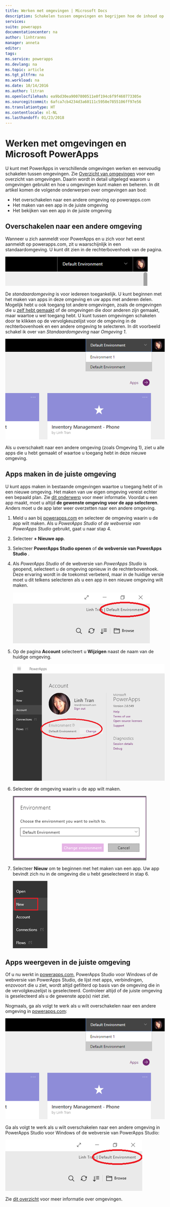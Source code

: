 ```yaml
---
title: Werken met omgevingen | Microsoft Docs
description: Schakelen tussen omgevingen en begrijpen hoe de inhoud op de pagina's verandert.
services: 
suite: powerapps
documentationcenter: na
author: linhtranms
manager: anneta
editor: 
tags: 
ms.service: powerapps
ms.devlang: na
ms.topic: article
ms.tgt_pltfrm: na
ms.workload: na
ms.date: 10/14/2016
ms.author: litran
ms.openlocfilehash: ea9bd30ea9007800511e0f194c6f9f460773305e
ms.sourcegitcommit: 6afca7cb4234d3a60111c5950e7855106ff97e56
ms.translationtype: HT
ms.contentlocale: nl-NL
ms.lasthandoff: 01/23/2018
---
```

# <a name="working-with-environments-and-microsoft-powerapps"></a>Werken met omgevingen en Microsoft PowerApps
U kunt met PowerApps in verschillende omgevingen werken en eenvoudig schakelen tussen omgevingen. Zie [Overzicht van omgevingen](environments-overview.md) voor een overzicht van omgevingen. Daarin wordt in detail uitgelegd waarom u omgevingen gebruikt en hoe u omgevingen kunt maken en beheren. In dit artikel komen de volgende onderwerpen over omgevingen aan bod:

* Het overschakelen naar een andere omgeving op powerapps.com
* Het maken van een app in de juiste omgeving
* Het bekijken van een app in de juiste omgeving

## <a name="switch-the-environment"></a>Overschakelen naar een andere omgeving
Wanneer u zich aanmeldt voor PowerApps en u zich voor het eerst aanmeldt op powerapps.com, zit u waarschijnlijk in een standaardomgeving. U kunt dit zien in de rechterbovenhoek van de pagina.

![Standaardomgeving](./media/working-with-environments/env-dropdown.png)

De *standaardomgeving* is voor iedereen toegankelijk. U kunt beginnen met het maken van apps in deze omgeving en uw apps met anderen delen. Mogelijk hebt u ook toegang tot andere omgevingen, zoals de omgevingen die u [zelf hebt gemaakt](environments-administration.md) of de omgevingen die door anderen zijn gemaakt, maar waartoe u wel toegang hebt. U kunt tussen omgevingen schakelen door te klikken op de vervolgkeuzelijst voor de omgeving in de rechterbovenhoek en een andere omgeving te selecteren. In dit voorbeeld schakel ik over van *Standaardomgeving* naar *Omgeving 1*.

![Overschakelen naar een andere omgeving](./media/working-with-environments/switch-env.png)

Als u overschakelt naar een andere omgeving (zoals Omgeving 1), ziet u alle apps die u hebt gemaakt of waartoe u toegang hebt in deze nieuwe omgeving.

## <a name="create-apps-in-the-right-environment"></a>Apps maken in de juiste omgeving
U kunt apps maken in bestaande omgevingen waartoe u toegang hebt of in een nieuwe omgeving. Het maken van uw eigen omgeving vereist echter een bepaald plan. Zie [dit onderwerp](pricing-billing-skus.md) voor meer informatie. Voordat u een app maakt, moet u altijd **de gewenste omgeving voor de app selecteren**. Anders moet u de app later weer overzetten naar een andere omgeving.

1. Meld u aan bij [powerapps.com](http://web.powerapps.com) en selecteer de omgeving waarin u de app wilt maken. Als u *PowerApps Studio* of *de webversie van PowerApps Studio* gebruikt, gaat u naar stap 4.

2. Selecteer **+ Nieuwe app**.

3. Selecteer **PowerApps Studio openen** of **de webversie van PowerApps Studio** .

4. Als *PowerApps Studio* of de webversie van *PowerApps Studio* is geopend, selecteert u de omgeving opnieuw in de rechterbovenhoek. Deze ervaring wordt in de toekomst verbeterd, maar in de huidige versie moet u dit telkens selecteren als u een app in een nieuwe omgeving wilt maken.

    ![Overschakelen naar een andere omgeving in Studio](./media/working-with-environments/studio-switch-env.PNG)

5. Op de pagina **Account** selecteert u **Wijzigen** naast de naam van de huidige omgeving.

    ![Overschakelen naar een andere omgeving in Studio](./media/working-with-environments/studio-env-dropdown.PNG)

6. Selecteer de omgeving waarin u de app wilt maken.

    ![Overschakelen naar een andere omgeving in Studio](./media/working-with-environments/studio-env-dropdown2.PNG)

7. Selecteer **Nieuw** om te beginnen met het maken van een app. Uw app bevindt zich nu in de omgeving die u hebt geselecteerd in stap 6.

    ![Overschakelen naar een andere omgeving in Studio](./media/working-with-environments/new-app.PNG)

## <a name="view-apps-in-the-right-environment"></a>Apps weergeven in de juiste omgeving
Of u nu werkt in [powerapps.com](http://web.powerapps.com), PowerApps Studio voor Windows of de webversie van PowerApps Studio, de lijst met apps, verbindingen, enzovoort die u ziet, wordt altijd gefilterd op basis van de omgeving die in de vervolgkeuzelijst is geselecteerd. Controleer altijd of de juiste omgeving is geselecteerd als u de gewenste app(s) niet ziet.

Nogmaals, ga als volgt te werk als u wilt overschakelen naar een andere omgeving in [powerapps.com](http://web.powerapps.com):

![Overschakelen naar een andere omgeving](./media/working-with-environments/switch-env.png)

Ga als volgt te werk als u wilt overschakelen naar een andere omgeving in PowerApps Studio voor Windows of de webversie van PowerApps Studio:

![Overschakelen naar een andere omgeving in Studio](./media/working-with-environments/studio-switch-env.PNG)

Zie [dit overzicht](environments-overview.md) voor meer informatie over omgevingen.
